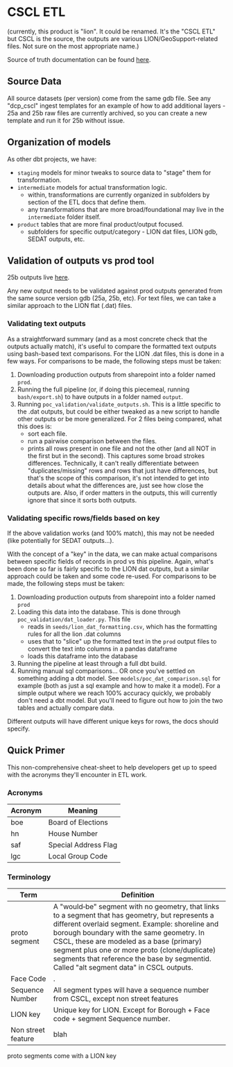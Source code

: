 # CSCL ETL

(currently, this product is "lion". It could be renamed. It's the "CSCL ETL" but CSCL is the source, the outputs are various LION/GeoSupport-related files. Not sure on the most appropriate name.)

Source of truth documentation can be found [here](https://nyco365.sharepoint.com/:w:/r/sites/NYCPLANNING/itd/edm/Shared%20Documents/PROJECTS/DATA%20ENGINEERING/PROJECT%20PLANNING/LION%20ETL/ETL_V8_02012024%20-%20Copy.docx?d=wd3194825302642958a316fb030749aa1&csf=1&web=1&e=3zxoek).

## Source Data

All source datasets (per version) come from the same gdb file. See any "dcp_cscl" ingest templates for an example of how to add additional layers - 25a and 25b raw files are currently archived, so you can create a new template and run it for 25b without issue.

## Organization of models

As other dbt projects, we have:
- `staging` models for minor tweaks to source data to "stage" them for transformation.
- `intermediate` models for actual transformation logic.
  - within, transformations are currently organized in subfolders by section of the ETL docs that define them.
  - any transformations that are more broad/foundational may live in the `intermediate` folder itself.
- `product` tables that are more final product/output focused.
  - subfolders for specific output/category - LION dat files, LION gdb, SEDAT outputs, etc.

## Validation of outputs vs prod tool

25b outputs live [here](https://nyco365.sharepoint.com/:f:/r/sites/NYCPLANNING/itd/edm/Shared%20Documents/DOCUMENTATION/GRU/CSCL/ETL/25B%20GDB%20and%20ETLs?csf=1&web=1&e=1VOcd7).

Any new output needs to be validated against prod outputs generated from the same source version gdb (25a, 25b, etc). For text files, we can take a similar approach to the LION flat (.dat) files.

### Validating text outputs
As a straightforward summary (and as a most concrete check that the outputs actually match), it's useful to compare the formatted text outputs using bash-based text comparisons. For the LION .dat files, this is done in a few ways. For comparisons to be made, the following steps must be taken:

1. Downloading production outputs from sharepoint into a folder named `prod`.
2. Running the full pipeline (or, if doing this piecemeal, running `bash/export.sh`) to have outputs in a folder named `output`.
3. Running `poc_validation/validate_outputs.sh`. This is a little specific to the .dat outputs, but could be either tweaked as a new script to handle other outputs or be more generalized. For 2 files being compared, what this does is:
   - sort each file.
   - run a pairwise comparison between the files.
   - prints all rows present in one file and not the other (and all NOT in the first but in the second).
   This captures some broad strokes differences. Technically, it can't really differentiate between "duplicates/missing" rows and rows that just have differences, but that's the scope of this comparison, it's not intended to get into details about what the differences are, just see how close the outputs are. Also, if order matters in the outputs, this will currently ignore that since it sorts both outputs.

### Validating specific rows/fields based on key
If the above validation works (and 100% match), this may not be needed (like potentially for SEDAT outputs...).

With the concept of a "key" in the data, we can make actual comparisons between specific fields of records in prod vs this pipeline. Again, what's been done so far is fairly specific to the LION dat outputs, but a similar approach could be taken and some code re-used. For comparisons to be made, the following steps must be taken:

1. Downloading production outputs from sharepoint into a folder named `prod`
2. Loading this data into the database. This is done through `poc_validation/dat_loader.py`. This file
   - reads in `seeds/lion_dat_formatting.csv`, which has the formatting rules for all the lion .dat columns
   - uses that to "slice" up the formatted text in the `prod` output files to convert the text into columns in a pandas dataframe
   - loads this dataframe into the database
3. Running the pipeline at least through a full dbt build.
4. Running manual sql comparisons... OR once you've settled on something adding a dbt model. See `models/poc_dat_comparison.sql` for example (both as just a sql example and how to make it a model). For a simple output where we reach 100% accuracy quickly, we probably don't need a dbt model. But you'll need to figure out how to join the two tables and actually compare data.

Different outputs will have different unique keys for rows, the docs should specify.


## Quick Primer
This non-comprehensive cheat-sheet to help developers get up to speed with the acronyms they'll encounter in ETL work. 

### Acronyms

| Acronym | Meaning |
|---|---|
| boe | Board of Elections |
| hn  | House Number |
| saf | Special Address Flag |
| lgc | Local Group Code |

### Terminology

| Term | Definition |
|---|---|
| proto segment | A "would‑be" segment with no geometry, that links to a segment that has geometry, but represents a different overlaid segment. Example: shoreline and borough boundary with the same geometry. In CSCL, these are modeled as a base (primary) segment plus one or more proto (clone/duplicate) segments that reference the base by segmentid. Called "alt segment data" in CSCL outputs. |
| Face Code | . |
| Sequence Number | All segment types will have a sequence number from CSCL, except non street features |
| LION key | Unique key for LION. Except for  Borough + Face code + segment Sequence number. |
| Non street feature | blah |

proto segments come with a LION key
